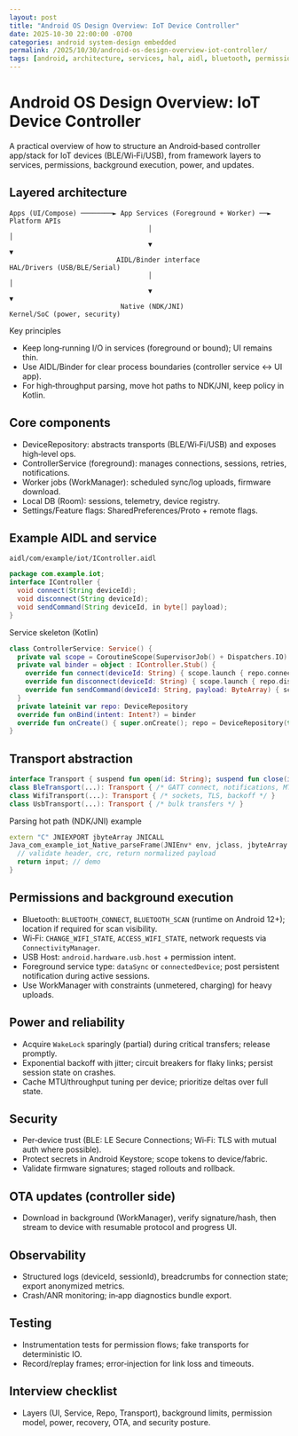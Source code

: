 ```yaml
---
layout: post
title: "Android OS Design Overview: IoT Device Controller"
date: 2025-10-30 22:00:00 -0700
categories: android system-design embedded
permalink: /2025/10/30/android-os-design-overview-iot-controller/
tags: [android, architecture, services, hal, aidl, bluetooth, permissions, power]
---
```


# Android OS Design Overview: IoT Device Controller

A practical overview of how to structure an Android‑based controller app/stack for IoT devices (BLE/Wi‑Fi/USB), from framework layers to services, permissions, background execution, power, and updates.

## Layered architecture

```
Apps (UI/Compose) ────────► App Services (Foreground + Worker) ──► Platform APIs
                                   │                                   │
                                   ▼                                   ▼
                           AIDL/Binder interface                HAL/Drivers (USB/BLE/Serial)
                                   │                                   │
                                   ▼                                   ▼
                            Native (NDK/JNI)                   Kernel/SoC (power, security)
```

Key principles
- Keep long‑running I/O in services (foreground or bound); UI remains thin.
- Use AIDL/Binder for clear process boundaries (controller service <-> UI app).
- For high‑throughput parsing, move hot paths to NDK/JNI, keep policy in Kotlin.

## Core components

- DeviceRepository: abstracts transports (BLE/Wi‑Fi/USB) and exposes high‑level ops.
- ControllerService (foreground): manages connections, sessions, retries, notifications.
- Worker jobs (WorkManager): scheduled sync/log uploads, firmware download.
- Local DB (Room): sessions, telemetry, device registry.
- Settings/Feature flags: SharedPreferences/Proto + remote flags.

## Example AIDL and service

`aidl/com/example/iot/IController.aidl`
```java
package com.example.iot;
interface IController {
  void connect(String deviceId);
  void disconnect(String deviceId);
  void sendCommand(String deviceId, in byte[] payload);
}
```

Service skeleton (Kotlin)
```kotlin
class ControllerService: Service() {
  private val scope = CoroutineScope(SupervisorJob() + Dispatchers.IO)
  private val binder = object : IController.Stub() {
    override fun connect(deviceId: String) { scope.launch { repo.connect(deviceId) } }
    override fun disconnect(deviceId: String) { scope.launch { repo.disconnect(deviceId) } }
    override fun sendCommand(deviceId: String, payload: ByteArray) { scope.launch { repo.send(deviceId, payload) } }
  }
  private lateinit var repo: DeviceRepository
  override fun onBind(intent: Intent?) = binder
  override fun onCreate() { super.onCreate(); repo = DeviceRepository(this); startForeground(/*notif*/1, buildNotif()) }
}
```

## Transport abstraction

```kotlin
interface Transport { suspend fun open(id: String); suspend fun close(id: String); suspend fun write(id: String, data: ByteArray); fun incoming(id: String): Flow<ByteArray> }
class BleTransport(...): Transport { /* GATT connect, notifications, MTU, retry */ }
class WifiTransport(...): Transport { /* sockets, TLS, backoff */ }
class UsbTransport(...): Transport { /* bulk transfers */ }
```

Parsing hot path (NDK/JNI) example
```cpp
extern "C" JNIEXPORT jbyteArray JNICALL
Java_com_example_iot_Native_parseFrame(JNIEnv* env, jclass, jbyteArray input) {
  // validate header, crc, return normalized payload
  return input; // demo
}
```

## Permissions and background execution

- Bluetooth: `BLUETOOTH_CONNECT`, `BLUETOOTH_SCAN` (runtime on Android 12+); location if required for scan visibility.
- Wi‑Fi: `CHANGE_WIFI_STATE`, `ACCESS_WIFI_STATE`, network requests via `ConnectivityManager`.
- USB Host: `android.hardware.usb.host` + permission intent.
- Foreground service type: `dataSync` or `connectedDevice`; post persistent notification during active sessions.
- Use WorkManager with constraints (unmetered, charging) for heavy uploads.

## Power and reliability

- Acquire `WakeLock` sparingly (partial) during critical transfers; release promptly.
- Exponential backoff with jitter; circuit breakers for flaky links; persist session state on crashes.
- Cache MTU/throughput tuning per device; prioritize deltas over full state.

## Security

- Per‑device trust (BLE: LE Secure Connections; Wi‑Fi: TLS with mutual auth where possible).
- Protect secrets in Android Keystore; scope tokens to device/fabric.
- Validate firmware signatures; staged rollouts and rollback.

## OTA updates (controller side)

- Download in background (WorkManager), verify signature/hash, then stream to device with resumable protocol and progress UI.

## Observability

- Structured logs (deviceId, sessionId), breadcrumbs for connection state; export anonymized metrics.
- Crash/ANR monitoring; in‑app diagnostics bundle export.

## Testing

- Instrumentation tests for permission flows; fake transports for deterministic IO.
- Record/replay frames; error‑injection for link loss and timeouts.

## Interview checklist

- Layers (UI, Service, Repo, Transport), background limits, permission model, power, recovery, OTA, and security posture.

